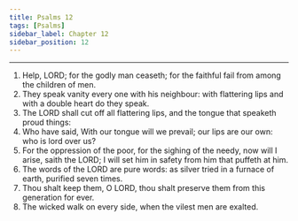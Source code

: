 ```yaml
---
title: Psalms 12
tags: [Psalms]
sidebar_label: Chapter 12
sidebar_position: 12
---
```


---
1. Help, LORD; for the godly man ceaseth; for the faithful fail from among the children of men.
2. They speak vanity every one with his neighbour: with flattering lips and with a double heart do they speak.
3. The LORD shall cut off all flattering lips, and the tongue that speaketh proud things:
4. Who have said, With our tongue will we prevail; our lips are our own: who is lord over us?
5. For the oppression of the poor, for the sighing of the needy, now will I arise, saith the LORD; I will set him in safety from him that puffeth at him.
6. The words of the LORD are pure words: as silver tried in a furnace of earth, purified seven times.
7. Thou shalt keep them, O LORD, thou shalt preserve them from this generation for ever.
8. The wicked walk on every side, when the vilest men are exalted.